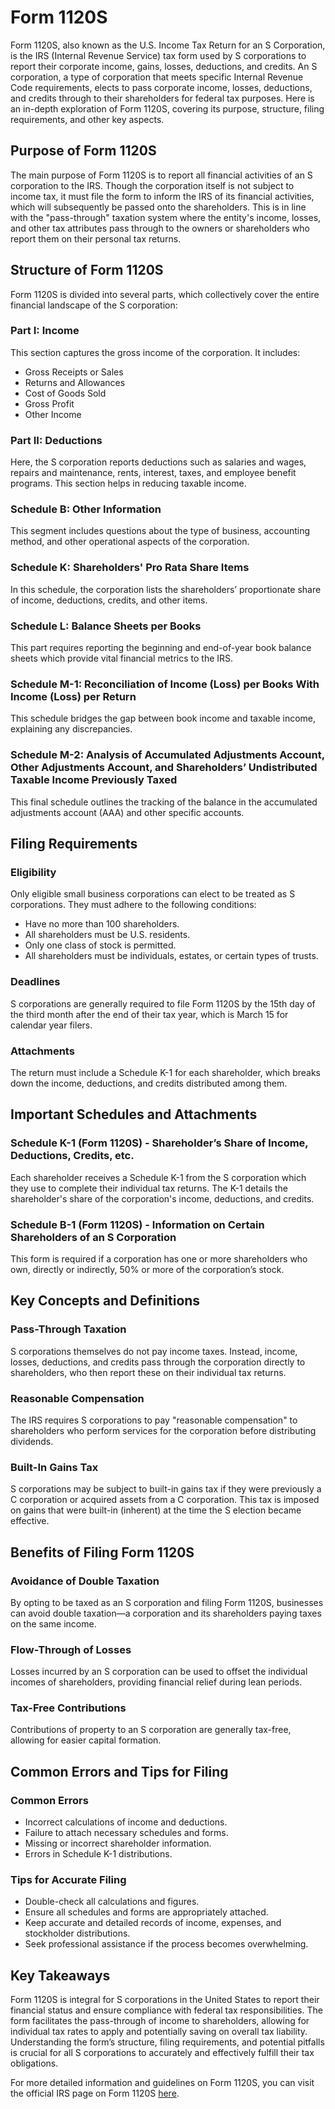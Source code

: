 # Form 1120S

Form 1120S, also known as the U.S. Income Tax Return for an S Corporation, is the IRS (Internal Revenue Service) tax form used by S corporations to report their corporate income, gains, losses, deductions, and credits. An S corporation, a type of corporation that meets specific Internal Revenue Code requirements, elects to pass corporate income, losses, deductions, and credits through to their shareholders for federal tax purposes. Here is an in-depth exploration of Form 1120S, covering its purpose, structure, filing requirements, and other key aspects.

## Purpose of Form 1120S

The main purpose of Form 1120S is to report all financial activities of an S corporation to the IRS. Though the corporation itself is not subject to income tax, it must file the form to inform the IRS of its financial activities, which will subsequently be passed onto the shareholders. This is in line with the "pass-through" taxation system where the entity's income, losses, and other tax attributes pass through to the owners or shareholders who report them on their personal tax returns.

## Structure of Form 1120S

Form 1120S is divided into several parts, which collectively cover the entire financial landscape of the S corporation:

### Part I: Income

This section captures the gross income of the corporation. It includes:

- Gross Receipts or Sales
- Returns and Allowances
- Cost of Goods Sold
- Gross Profit
- Other Income

### Part II: Deductions

Here, the S corporation reports deductions such as salaries and wages, repairs and maintenance, rents, interest, taxes, and employee benefit programs. This section helps in reducing taxable income.

### Schedule B: Other Information

This segment includes questions about the type of business, accounting method, and other operational aspects of the corporation.

### Schedule K: Shareholders' Pro Rata Share Items

In this schedule, the corporation lists the shareholders’ proportionate share of income, deductions, credits, and other items.

### Schedule L: Balance Sheets per Books

This part requires reporting the beginning and end-of-year book balance sheets which provide vital financial metrics to the IRS.

### Schedule M-1: Reconciliation of Income (Loss) per Books With Income (Loss) per Return

This schedule bridges the gap between book income and taxable income, explaining any discrepancies.

### Schedule M-2: Analysis of Accumulated Adjustments Account, Other Adjustments Account, and Shareholders’ Undistributed Taxable Income Previously Taxed

This final schedule outlines the tracking of the balance in the accumulated adjustments account (AAA) and other specific accounts.

## Filing Requirements

### Eligibility

Only eligible small business corporations can elect to be treated as S corporations. They must adhere to the following conditions:

- Have no more than 100 shareholders.
- All shareholders must be U.S. residents.
- Only one class of stock is permitted.
- All shareholders must be individuals, estates, or certain types of trusts.

### Deadlines

S corporations are generally required to file Form 1120S by the 15th day of the third month after the end of their tax year, which is March 15 for calendar year filers.

### Attachments

The return must include a Schedule K-1 for each shareholder, which breaks down the income, deductions, and credits distributed among them.

## Important Schedules and Attachments

### Schedule K-1 (Form 1120S) - Shareholder’s Share of Income, Deductions, Credits, etc.

Each shareholder receives a Schedule K-1 from the S corporation which they use to complete their individual tax returns. The K-1 details the shareholder's share of the corporation's income, deductions, and credits.

### Schedule B-1 (Form 1120S) - Information on Certain Shareholders of an S Corporation

This form is required if a corporation has one or more shareholders who own, directly or indirectly, 50% or more of the corporation’s stock.

## Key Concepts and Definitions

### Pass-Through Taxation

S corporations themselves do not pay income taxes. Instead, income, losses, deductions, and credits pass through the corporation directly to shareholders, who then report these on their individual tax returns.

### Reasonable Compensation

The IRS requires S corporations to pay "reasonable compensation" to shareholders who perform services for the corporation before distributing dividends.

### Built-In Gains Tax

S corporations may be subject to built-in gains tax if they were previously a C corporation or acquired assets from a C corporation. This tax is imposed on gains that were built-in (inherent) at the time the S election became effective.

## Benefits of Filing Form 1120S

### Avoidance of Double Taxation

By opting to be taxed as an S corporation and filing Form 1120S, businesses can avoid double taxation—a corporation and its shareholders paying taxes on the same income.

### Flow-Through of Losses

Losses incurred by an S corporation can be used to offset the individual incomes of shareholders, providing financial relief during lean periods.

### Tax-Free Contributions

Contributions of property to an S corporation are generally tax-free, allowing for easier capital formation.

## Common Errors and Tips for Filing

### Common Errors

- Incorrect calculations of income and deductions.
- Failure to attach necessary schedules and forms.
- Missing or incorrect shareholder information.
- Errors in Schedule K-1 distributions.

### Tips for Accurate Filing

- Double-check all calculations and figures.
- Ensure all schedules and forms are appropriately attached.
- Keep accurate and detailed records of income, expenses, and stockholder distributions.
- Seek professional assistance if the process becomes overwhelming.

## Key Takeaways

Form 1120S is integral for S corporations in the United States to report their financial status and ensure compliance with federal tax responsibilities. The form facilitates the pass-through of income to shareholders, allowing for individual tax rates to apply and potentially saving on overall tax liability. Understanding the form’s structure, filing requirements, and potential pitfalls is crucial for all S corporations to accurately and effectively fulfill their tax obligations.

For more detailed information and guidelines on Form 1120S, you can visit the official IRS page on Form 1120S [here](https://www.irs.gov/forms-pubs/about-form-1120s).